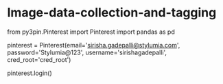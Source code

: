 # Image-data-collection-and-tagging
from py3pin.Pinterest import Pinterest
import pandas as pd

pinterest = Pinterest(email='sirisha.gadepalli@stylumia.com',
                      password='Stylumia@123',
                      username='sirishagadepalli',
                      cred_root='cred_root')

pinterest.login()


